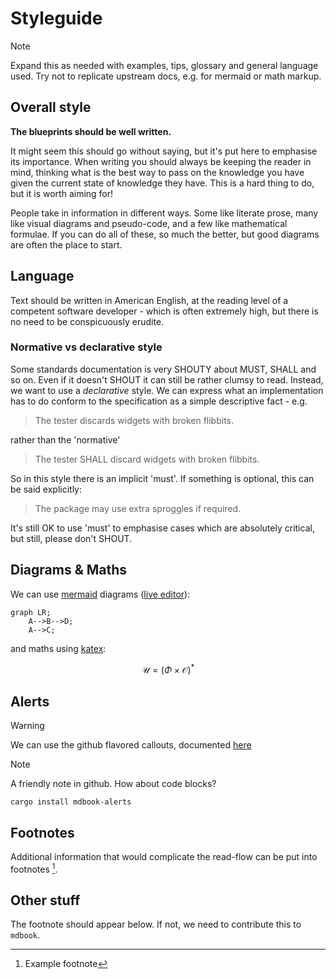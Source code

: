 # Styleguide

> [!NOTE]
> Expand this as needed with examples, tips, glossary and general language used. Try not to replicate upstream docs, e.g. for mermaid or math markup.

## Overall style

**The blueprints should be well written.**

It might seem this should go without saying, but it's put here to
emphasise its importance.  When writing you should always be keeping
the reader in mind, thinking what is the best way to pass on the
knowledge you have given the current state of knowledge they have.
This is a hard thing to do, but it is worth aiming for!

People take in information in different ways.  Some like literate
prose, many like visual diagrams and pseudo-code, and a few like
mathematical formulae.  If you can do all of these, so much the
better, but good diagrams are often the place to start.

## Language

Text should be written in American English, at the reading level of a
competent software developer - which is often extremely high, but there is no
need to be conspicuously erudite.

### Normative vs declarative style

Some standards documentation is very SHOUTY about MUST, SHALL and so on.
Even if it doesn't SHOUT it can still be rather clumsy to read.  Instead,
we want to use a *declarative* style.  We can express what an implementation
has to do conform to the specification as a simple descriptive fact - e.g.

> The tester discards widgets with broken flibbits.

rather than the 'normative'

> The tester SHALL discard widgets with broken flibbits.

So in this style there is an implicit 'must'.  If something is optional, this
can be said explicitly:

> The package may use extra sproggles if required.

It's still OK to use 'must' to emphasise cases which are absolutely
critical, but still, please don't SHOUT.

## Diagrams & Maths

We can use [mermaid](https://mermaid.js.org) diagrams ([live editor](https://mermaid.live)):

```mermaid
graph LR;
    A-->B-->D;
    A-->C;
```

and maths using [katex](https://katex.org/docs/supported.html):

$$
  \mathcal{U} = ( \Phi \times \mathcal{O} )^*
$$

## Alerts

> [!WARNING] 
> We can use the github flavored callouts, documented [here](https://docs.github.com/en/get-started/writing-on-github/getting-started-with-writing-and-formatting-on-github/basic-writing-and-formatting-syntax#alerts)

> [!NOTE] 
> A friendly note in github.
> How about code blocks?
> ```
> cargo install mdbook-alerts
> ```

## Footnotes

Additional information that would complicate the read-flow can be put into footnotes [^example].

[^example]: Example footnote

## Other stuff

The footnote should appear below. If not, we need to contribute this to `mdbook`.
